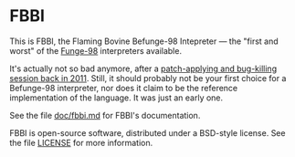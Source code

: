 FBBI
====

This is FBBI, the Flaming Bovine Befunge-98 Intepreter — the "first and
worst" of the [Funge-98](http://catseye.tc/node/Funge-98) interpreters available.

It's actually not so bad anymore, after a
[patch-applying and bug-killing session back in 2011](http://catseye.tc/node/OMG_WTF_FBBI_1.0_SIAS_EVVK!).
Still, it should probably not be your first choice for a Befunge-98 interpreter,
nor does it claim to be the reference implementation of the language.  It was
just an early one.

See the file [doc/fbbi.md](doc/fbbi.md) for FBBI's documentation.

FBBI is open-source software, distributed under a BSD-style license.  See the
file [LICENSE](LICENSE) for more information.
